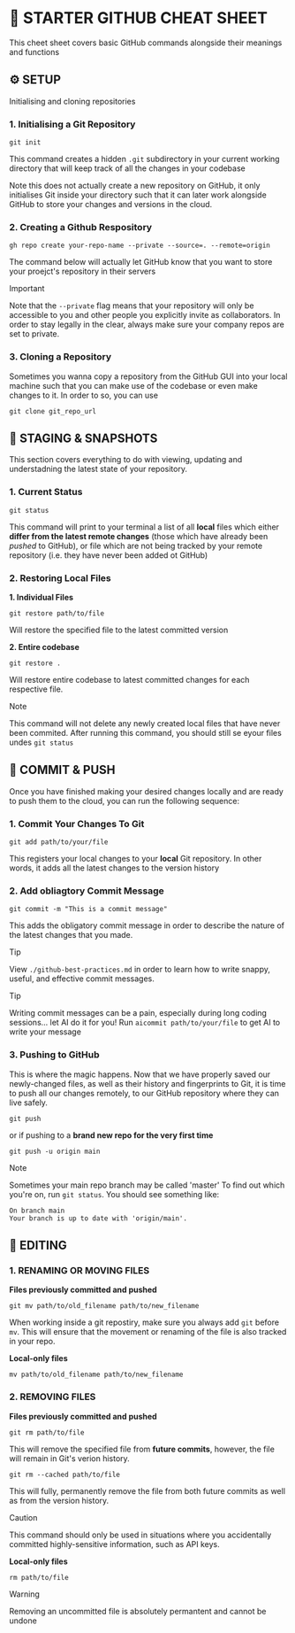 # 🚀 STARTER GITHUB CHEAT SHEET

This cheet sheet covers basic GitHub commands alongside their meanings and functions

## ⚙️  SETUP

Initialising and cloning repositories

### 1. Initialising a Git Repository

```
git init
```
This command creates a hidden `.git` subdirectory in your current working directory that will keep track of all the changes in your codebase

Note this does not actually create a new repository on GitHub, it only initialises Git inside your directory such that it can later work alongside GitHub to store your changes and versions in the cloud.

### 2. Creating a Github Respository

```
gh repo create your-repo-name --private --source=. --remote=origin
```

The command below will actually let GitHub know that you want to store your proejct's repository in their servers

> [!IMPORTANT]
> Note that the `--private` flag means that your repository will only be accessible to you and other people you explicitly invite as collaborators. In order to stay legally in the clear, always make sure your company repos are set to private.

### 3. Cloning a Repository

Sometimes you wanna copy a repository from the GitHub GUI into your local machine such that you can make use of the codebase or even make changes to it. In order to so, you can use 

```
git clone git_repo_url
```

## 📸 STAGING & SNAPSHOTS

This section covers everything to do with viewing, updating and understadning the latest state of your repository.

### 1. Current Status

```
git status
```

This command will print to your terminal a list of all **local** files which either **differ from the latest remote changes** (those which have already been _pushed_ to GitHub), or file which are not being tracked by your remote repository (i.e. they have never been added ot GitHub)

### 2. Restoring Local Files

**1. Individual Files**

```
git restore path/to/file
```
Will restore the specified file to the latest committed version

**2. Entire codebase**

```
git restore .
```
Will restore entire codebase to latest committed changes for each respective file.

> [!NOTE]
> This command will not delete any newly created local files that have never been commited. After running this command, you should still se eyour files undes `git status`

## 💾 COMMIT & PUSH

Once you have finished making your desired changes locally and are ready to push them to the cloud, you can run the following sequence:

### 1. Commit Your Changes To Git

```
git add path/to/your/file
```

This registers your local changes to your **local** Git repository. In other words, it adds all the latest changes to the version history

### 2. Add obliagtory Commit Message

```
git commit -m "This is a commit message"
```

This adds the obligatory commit message in order to describe the nature of the latest changes that you made.

> [!TIP]
> View `./github-best-practices.md` in order to learn how to write snappy, useful, and effective commit messages.

> [!TIP]
> Writing commit messages can be a pain, especially during long coding sessions... let AI do  it for you!
> Run `aicommit path/to/your/file` to get AI to write your message

### 3. Pushing to GitHub

This is where the magic happens. Now that we have properly saved our newly-changed files, as well as their history and fingerprints to Git, it is time to push all our changes remotely, to our GitHub repository where they can live safely.

```
git push
```

or if pushing to a **brand new repo for the very first time**

```
git push -u origin main
```

> [!NOTE]
> Sometimes your main repo branch may be called 'master'
> To find out which you're on, run `git status`. You should see something like:

```
On branch main
Your branch is up to date with 'origin/main'.
```

## 🧪 EDITING

### 1. RENAMING OR MOVING FILES

**Files previously committed and pushed**

```
git mv path/to/old_filename path/to/new_filename
``` 

When working inside a git repostiry, make sure you always add `git` before `mv`. This will ensure that the movement or renaming of the file is also tracked in your repo.


**Local-only files**

```
mv path/to/old_filename path/to/new_filename
```

### 2. REMOVING FILES

**Files previously committed and pushed**

```
git rm path/to/file
```
This will remove the specified file from **future commits**, however, the file will remain in Git's verion history.

```
git rm --cached path/to/file
```

This will fully, permanently remove the file from both future commits as well as from the version history.

> [!CAUTION]
> This command should only be used in situations where you accidentally committed highly-sensitive information, such as API keys.


**Local-only files**

```
rm path/to/file
```

> [!WARNING]
> Removing an uncommitted file is absolutely permantent and cannot be undone
